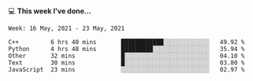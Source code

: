 💻 **This week I've done...**

<!--START_SECTION:waka-->
```text
Week: 16 May, 2021 - 23 May, 2021

C++         6 hrs 40 mins       ████████████░░░░░░░░░░░░░   49.92 % 
Python      4 hrs 48 mins       █████████░░░░░░░░░░░░░░░░   35.94 % 
Other       32 mins             █░░░░░░░░░░░░░░░░░░░░░░░░   04.10 % 
Text        30 mins             █░░░░░░░░░░░░░░░░░░░░░░░░   03.80 % 
JavaScript  23 mins             ░░░░░░░░░░░░░░░░░░░░░░░░░   02.97 %
```
<!--END_SECTION:waka-->
